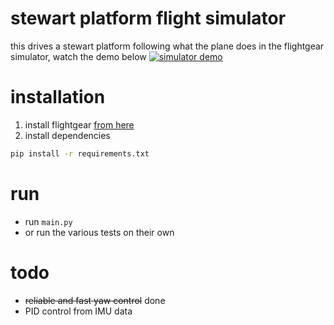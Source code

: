 # stewart platform flight simulator
this drives a stewart platform following what the plane does in the flightgear simulator, watch the demo below
[![simulator demo](https://img.youtube.com/vi/xUb5XsIEXbc/0.jpg)](https://www.youtube.com/watch?v=xUb5XsIEXbc)
 
# installation
1. install flightgear [from here](https://www.flightgear.org/download/)
2. install dependencies
```bash
pip install -r requirements.txt
```
# run
- run `main.py` 
- or run the various tests on their own

# todo
- ~~reliable and fast yaw control~~ done
- PID control from IMU data



